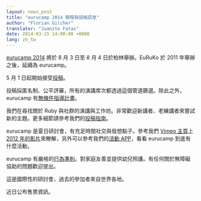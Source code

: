 ```yaml
---
layout: news_post
title: "eurucamp 2014 期程與投稿訊息"
author: "Florian Gilcher"
translator: "Juanito Fatas"
date: 2014-03-15 14:00:00 +0000
lang: zh_tw
---
```


[eurucamp 2014][1] 將於 8 月 3 日至 8 月 4 日於柏林舉辦。EuRuKo 於 2011 年舉辦之後，延續為 eurucamp。

5 月 1 日起開始接受[投稿][2]。

投稿採匿名制、公平評審，所有的演講席次都透過這個管道篩選。除此之外，eurucamp 有[無條件指導計畫][3]。

我們在尋找關於 Ruby 與社群的演講與工作坊。非常歡迎新講者、老練講者來嘗試新的主題。更多細節請參考我們的[投稿指南][4]。

eurucamp 是夏日研討會，有充足時間社交與發想點子。參考我們 [Vimeo 主頁][6]上 [2012 年的影片][5]來瞭解，另外可以參考我們的[活動 APP][7]，看看 eurucamp 到底有什麼活動。

eurucamp 有嚴格的[行為準則][8]。對家庭友善並提供幼兒照護。有任何關於無障礙協助的問題歡迎提出。

這是國際性的研討會，過去的參加者來自世界各地。

近日公布售票資訊。

[1]: http://2014.eurucamp.org
[2]: http://cfp.eurucamp.org
[3]: http://cfp.eurucamp.org/mentorship
[4]: http://cfp.eurucamp.org/guide
[5]: https://vimeo.com/51200145
[6]: https://vimeo.com/eurucamp
[7]: http://activities.eurucamp.org
[8]: http://cfp.eurucamp.org/coc
